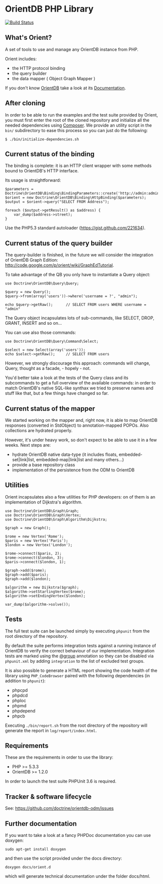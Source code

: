 # OrientDB PHP Library

[![Build Status](https://secure.travis-ci.org/doctrine/orientdb-odm.png?branch=master)](http://secure.travis-ci.org/doctrine/orientdb-odm)

## What's Orient?

A set of tools to use and manage any OrientDB instance from PHP.

Orient includes:

* the HTTP protocol binding
* the query builder
* the data mapper ( Object Graph Mapper )

If you don't know [OrientDB](http://www.orientechnologies.com/) take a look at its [Documentation](http://code.google.com/p/orient).


## After cloning

In order to be able to run the examples and the test suite provided by Orient, you must first enter the root of
the cloned repository and initialize all the needed dependencies using [Composer](http://getcomposer.org/).
We provide an utility script in the `bin/` subdirectory to ease this process so you can just do the following:

```
$ ./bin/initialize-dependencies.sh
```


## Current status of the binding

The binding is complete: it is an HTTP client wrapper with some methods bound to OrientDB's HTTP interface.

Its usage is straightforward:

```
$parameters = Doctrine\OrientDB\Binding\BindingParameters::create('http://admin:admin@127.0.0.1:2480/demo');
$orient = new Doctrine\OrientDB\Binding\HttpBinding($parameters);
$output = $orient->query("SELECT FROM Address");

foreach ($output->getResult() as $address) {
    var_dump($address->street);
}
```

Use the PHP5.3 standard autoloader (https://gist.github.com/221634).


## Current status of the query builder

The query-builder is finished, in the future we will consider the integration of OrientDB
Graph Edition: http://code.google.com/p/orient/wiki/GraphEdTutorial.

To take advantage of the QB you only have to instantiate a Query object:

```
use Doctrine\OrientDB\Query\Query;

$query = new Query();
$query->from(array('users'))->where('username = ?', "admin");

echo $query->getRaw();      // SELECT FROM users WHERE username = "admin"
```

The Query object incapsulates lots of sub-commands, like SELECT, DROP, GRANT, INSERT
and so on...

You can use also those commands:

```
use Doctrine\OrientDB\Query\Command\Select;

$select = new Select(array('users'));
echo $select->getRaw();     // SELECT FROM users
```

However, we strongly discourage this approach: commands will change, Query, thought as a facade, - hopely - not.

You'd better take a look at the tests of the Query class and its subcommands to get
a full overview of the available commands: in order to match OrientDB's native
SQL-like synthax we tried to preserve names and stuff like that, but a few things
have changed so far.


## Current status of the mapper

We started working on the mapper and, right now, it is able to map OrientDB responses (converted in StdObject) to annotation-mapped POPOs.
Also collections are hydrated properly.

However, it's under heavy work, so don't expect to be able to use it in a few weeks. Next steps are:

* hydrate OrientDB native data-type (it includes floats, embedded-set|link|list, embedded-map|link|list and many others...)
* provide a base repository class
* implementation of the persistence from the ODM to OrientDB


## Utilities

Orient incapsulates also a few utilities for PHP developers: on of them is an implementation of Dijkstra's algorithm.

```
use Doctrine\OrientDB\Graph\Graph;
use Doctrine\OrientDB\Graph\Vertex;
use Doctrine\OrientDB\Graph\Algorithm\Dijkstra;

$graph = new Graph();

$rome = new Vertex('Rome');
$paris = new Vertex('Paris');
$london = new Vertex('London');

$rome->connect($paris, 2);
$rome->connect($london, 3);
$paris->connect($london, 1);

$graph->add($rome);
$graph->add($paris);
$graph->add($london);

$algorithm = new Dijkstra($graph);
$algorithm->setStartingVertex($rome);
$algorithm->setEndingVertex($london);

var_dump($algorithm->solve());
```


## Tests

The full test suite can be launched simply by executing `phpunit` from the root directory of the repository.

By default the suite performs integration tests against a running instance of OrientDB to verify the correct behaviour of our implementation.
Integration tests are marked using the [@group](http://www.phpunit.de/manual/current/en/appendixes.annotations.html#appendixes.annotations.group)
annotation so they can be disabled via `phpunit.xml` by adding `integration` to the list of excluded test groups.

It is also possible to generate a HTML report showing the code health of the library using `PHP_CodeBrowser` paired with the following dependencies
(in addition to `phpunit`):

* phpcpd
* phpdcd
* phploc
* phpmd
* phpdepend
* phpcb

Executing `./bin/report.sh` from the root directory of the repository will generate the report in `log/report/index.html`.


## Requirements

These are the requirements in order to use the library:

* PHP >= 5.3.3
* OrientDB >= 1.2.0

In order to launch the test suite PHPUnit 3.6 is required.


## Tracker & software lifecycle

See: https://github.com/doctrine/orientdb-odm/issues


## Further documentation

If you want to take a look at a fancy PHPDoc documentation you can use doxygen:

```
sudo apt-get install doxygen
```

and then use the script provided under the docs directory:

```
doxygen docs/orient.d
```

which will generate technical documentation under the folder docs/html.
